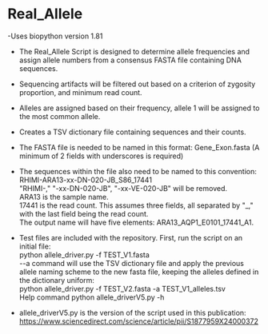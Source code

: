 # Real_Allele
-Uses biopython version 1.81

- The Real_Allele Script is designed to determine allele frequencies and assign allele numbers from a consensus FASTA file containing DNA sequences.  
  
  
- Sequencing artifacts will be filtered out based on a criterion of zygosity proportion, and minimum read count.  

- Alleles are assigned based on their frequency, allele 1 will be assigned to the most common allele.  
- Creates a TSV dictionary file containing sequences and their counts.

  
- The FASTA file is needed to be named in this format: Gene_Exon.fasta (A minimum of 2 fields with underscores is required)
- The sequences within the file also need to be named to this convention:  
RHIMI-ARA13-xx-DN-020-JB_S86_17441  
"RHIMI-," "-xx-DN-020-JB", "-xx-VE-020-JB" will be removed.  
ARA13 is the sample name.  
17441 is the read count. 
This assumes three fields, all separated by "_," with the last field being the read count.  
The output name will have five elements: ARA13_AQP1_E0101_17441_A1.  
  
  
- Test files are included with the repository. First, run the script on an initial file:  
python allele_driver.py -f TEST_V1.fasta  
--a command will use the TSV dictionary file and apply the previous allele naming scheme to the new fasta file, keeping the alleles defined in the dictionary uniform:  
python allele_driver.py -f TEST_V2.fasta -a TEST_V1_alleles.tsv  
Help command python allele_driverV5.py -h   


- allele_driverV5.py is the version of the script used in this publication: https://www.sciencedirect.com/science/article/pii/S1877959X24000372
 
